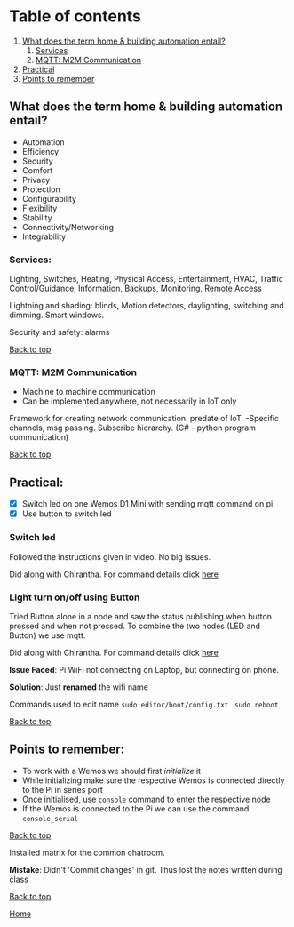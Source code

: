 # Table of contents
1. [What does the term home & building automation entail?](#hab)
    1. [Services](#Ser)
    2. [MQTT: M2M Communication](#m2m)
2. [Practical](#prac)
3. [Points to remember](#notes)


## What does the term home & building automation entail? <a name="hab"></a>
- Automation
- Efficiency 
- Security
- Comfort
- Privacy
- Protection
- Configurability
- Flexibility
- Stability
- Connectivity/Networking
- Integrability


### Services: <a name="Ser"></a>
Lighting, Switches, Heating, Physical
Access, Entertainment, HVAC, Traffic
Control/Guidance, Information, Backups, Monitoring,
Remote Access 

Lightning and shading: blinds, Motion detectors, daylighting, switching and dimming. Smart windows.

Security and safety: alarms

<a href="#top">Back to top</a>

### MQTT: M2M Communication <a name="m2m"></a>

- Machine to machine communication  
- Can be implemented anywhere, not necessarily in IoT only

Framework for creating network communication. predate of IoT. -Specific channels, msg passing. Subscribe hierarchy. (C# - python program communication)

<a href="#top">Back to top</a>

## Practical: <a name="prac"></a>
- [x] Switch led on one Wemos D1 Mini with sending mqtt command on pi
- [x] Use button to switch led

### Switch led 
Followed the instructions given in video. No big issues.

Did along with Chirantha. For command details click [here](https://github.com/AnastasiiaMishchenko/Internationals/blob/master/Chirantha%20Peramunage-_/IoT%20Lecture%20Logs/lecture2.md#Practical_Session)

### Light turn on/off using Button
Tried Button alone in a node and saw the status publishing when button pressed and when not pressed.
To combine the two nodes (LED and Button) we use mqtt.

Did along with Chirantha. For command details click [here](https://github.com/AnastasiiaMishchenko/Internationals/blob/master/Chirantha%20Peramunage-_/IoT%20Lecture%20Logs/lecture2.md#Practical_Session)

**Issue Faced**: Pi WiFi not connecting on Laptop, but connecting on phone.

**Solution**: Just **renamed** the wifi name

Commands used to edit name
 ``` sudo editor/boot/config.txt ``` 
``` sudo reboot``` 

<a href="#top">Back to top</a>


## Points to remember: <a name="notes"></a>

- To work with a Wemos we should first *initialize* it
- While initializing make sure the respective Wemos is connected directly to the Pi in series port
- Once initialised, use ``console`` command to enter the respective node
- If the Wemos is connected to the Pi we can use the command ``console_serial``


<a href="#top">Back to top</a>


Installed matrix for the common chatroom.


**Mistake**: Didn't 'Commit changes' in git. Thus lost the notes written during class


<a href="#top">Back to top</a>

[Home](https://github.com/AnastasiiaMishchenko/Internationals/blob/master/Rosemary%20Poovattil/Portfolio.md)
